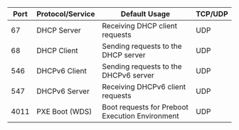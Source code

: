 | **Port** | **Protocol/Service** | **Default Usage**                               | **TCP/UDP** |
| -------- | -------------------- | ----------------------------------------------- | ----------- |
| 67       | DHCP Server          | Receiving DHCP client requests                  | UDP         |
| 68       | DHCP Client          | Sending requests to the DHCP server             | UDP         |
| 546      | DHCPv6 Client        | Sending requests to the DHCPv6 server           | UDP         |
| 547      | DHCPv6 Server        | Receiving DHCPv6 client requests                | UDP         |
| 4011     | PXE Boot (WDS)       | Boot requests for Preboot Execution Environment | UDP         |
